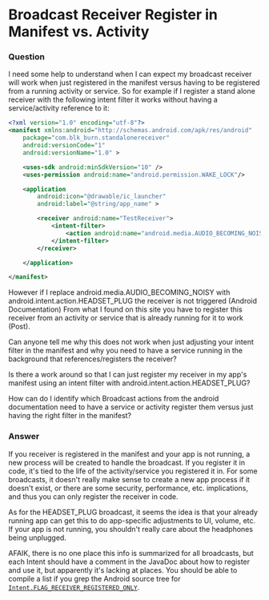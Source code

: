 # Broadcast Receiver Register in Manifest vs. Activity

### Question

I need some help to understand when I can expect my broadcast receiver will work when just registered in the manifest 
versus having to be registered from a running activity or service. 
So for example if I register a stand alone receiver with the following intent filter it works without having a 
service/activity reference to it:

```xml
<?xml version="1.0" encoding="utf-8"?>
<manifest xmlns:android="http://schemas.android.com/apk/res/android"
    package="com.blk_burn.standalonereceiver"
    android:versionCode="1"
    android:versionName="1.0" >

    <uses-sdk android:minSdkVersion="10" />
    <uses-permission android:name="android.permission.WAKE_LOCK"/>

    <application
        android:icon="@drawable/ic_launcher"
        android:label="@string/app_name" >

        <receiver android:name="TestReceiver">
            <intent-filter>
                <action android:name="android.media.AUDIO_BECOMING_NOISY"/>
            </intent-filter>
        </receiver>

    </application>

</manifest>
```

However if I replace android.media.AUDIO_BECOMING_NOISY with android.intent.action.HEADSET_PLUG the receiver 
is not triggered (Android Documentation) From what I found on this site you have to register this receiver 
from an activity or service that is already running for it to work (Post).

Can anyone tell me why this does not work when just adjusting your intent filter in the manifest and why you need 
to have a service running in the background that references/registers the receiver?

Is there a work around so that I can just register my receiver in my app's manifest using an intent filter with 
android.intent.action.HEADSET_PLUG?

How can do I identify which Broadcast actions from the android documentation need to have a service or 
activity register them versus just having the right filter in the manifest?

### Answer

If you receiver is registered in the manifest and your app is not running, a new process will be created to 
handle the broadcast. If you register it in code, it's tied to the life of the activity/service you registered it in. 
For some broadcasts, it doesn't really make sense to create a new app process if it doesn't exist, or there are some 
security, performance, etc. implications, and thus you can only register the receiver in code.

As for the HEADSET_PLUG broadcast, it seems the idea is that your already running app can get this to do app-specific 
adjustments to UI, volume, etc. If your app is not running, you shouldn't really care about the headphones being unplugged.

AFAIK, there is no one place this info is summarized for all broadcasts, but each Intent should have a comment in the 
JavaDoc about how to register and use it, but apparently it's lacking at places. You should be able to compile a list 
if you grep the Android source tree for [`Intent.FLAG_RECEIVER_REGISTERED_ONLY`](http://developer.android.com/reference/android/content/Intent.html#FLAG_RECEIVER_REGISTERED_ONLY).

